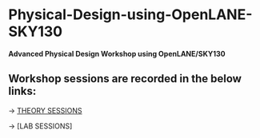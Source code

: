 

# Physical-Design-using-OpenLANE-SKY130
**Advanced Physical Design Workshop using OpenLANE/SKY130**




## Workshop sessions are recorded in the below links:

-> [THEORY SESSIONS](https://github.com/prachurjyaghy/Physical-Design-using-OpenLANE-SKY130/blob/87e3fde3066db38e260d9f5f86c3aeda4c3fa70d/THEORY_SESSIONS.md)

-> [LAB SESSIONS]


